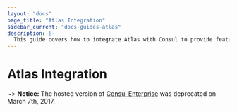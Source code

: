 ```yaml
---
layout: "docs"
page_title: "Atlas Integration"
sidebar_current: "docs-guides-atlas"
description: |-
  This guide covers how to integrate Atlas with Consul to provide features like an infrastructure dashboard and automatic cluster joining.
---
```


# Atlas Integration

~> **Notice:** The hosted version of [Consul Enterprise](https://www.hashicorp.com/products/consul) was deprecated on
March 7th, 2017.
